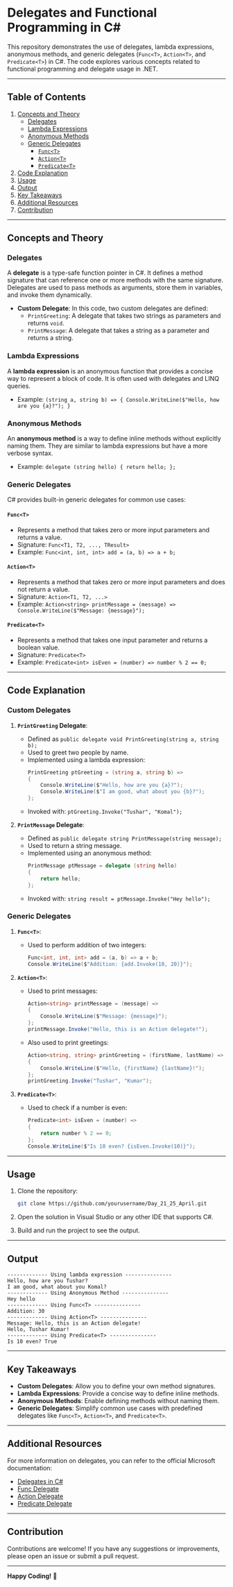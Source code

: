 # Delegates and Functional Programming in C#

This repository demonstrates the use of delegates, lambda expressions, anonymous methods, and generic delegates (`Func<T>`, `Action<T>`, and `Predicate<T>`) in C#. The code explores various concepts related to functional programming and delegate usage in .NET.

---

## Table of Contents

1. [Concepts and Theory](#concepts-and-theory)
   - [Delegates](#delegates)
   - [Lambda Expressions](#lambda-expressions)
   - [Anonymous Methods](#anonymous-methods)
   - [Generic Delegates](#generic-delegates)
     - [`Func<T>`](#funct)
     - [`Action<T>`](#actiont)
     - [`Predicate<T>`](#predicatet)
2. [Code Explanation](#code-explanation)
3. [Usage](#usage)
4. [Output](#Output)
5. [Key Takeaways](#Key-Takeaways)
6. [Additional Resources](#Additional-Resources)
7. [Contribution](#Contribution)

---

## Concepts and Theory

### Delegates
A **delegate** is a type-safe function pointer in C#. It defines a method signature that can reference one or more methods with the same signature. Delegates are used to pass methods as arguments, store them in variables, and invoke them dynamically.

- **Custom Delegate**: In this code, two custom delegates are defined:
  - `PrintGreeting`: A delegate that takes two strings as parameters and returns `void`.
  - `PrintMessage`: A delegate that takes a string as a parameter and returns a string.

### Lambda Expressions
A **lambda expression** is an anonymous function that provides a concise way to represent a block of code. It is often used with delegates and LINQ queries.

- Example: `(string a, string b) => { Console.WriteLine($"Hello, how are you {a}?"); }`

### Anonymous Methods
An **anonymous method** is a way to define inline methods without explicitly naming them. They are similar to lambda expressions but have a more verbose syntax.

- Example: `delegate (string hello) { return hello; };`

### Generic Delegates
C# provides built-in generic delegates for common use cases:

#### `Func<T>`
- Represents a method that takes zero or more input parameters and returns a value.
- Signature: `Func<T1, T2, ..., TResult>`
- Example: `Func<int, int, int> add = (a, b) => a + b;`

#### `Action<T>`
- Represents a method that takes zero or more input parameters and does not return a value.
- Signature: `Action<T1, T2, ...>`
- Example: `Action<string> printMessage = (message) => Console.WriteLine($"Message: {message}");`

#### `Predicate<T>`
- Represents a method that takes one input parameter and returns a boolean value.
- Signature: `Predicate<T>`
- Example: `Predicate<int> isEven = (number) => number % 2 == 0;`

---

## Code Explanation

### Custom Delegates
1. **`PrintGreeting` Delegate**:
   - Defined as `public delegate void PrintGreeting(string a, string b);`
   - Used to greet two people by name.
   - Implemented using a lambda expression:
     ```csharp
     PrintGreeting ptGreeting = (string a, string b) =>
     {
         Console.WriteLine($"Hello, how are you {a}?");
         Console.WriteLine($"I am good, what about you {b}?");
     };
     ```
   - Invoked with: `ptGreeting.Invoke("Tushar", "Komal");`

2. **`PrintMessage` Delegate**:
   - Defined as `public delegate string PrintMessage(string message);`
   - Used to return a string message.
   - Implemented using an anonymous method:
     ```csharp
     PrintMessage ptMessage = delegate (string hello)
     {
         return hello;
     };
     ```
   - Invoked with: `string result = ptMessage.Invoke("Hey hello");`

### Generic Delegates
1. **`Func<T>`**:
   - Used to perform addition of two integers:
     ```csharp
     Func<int, int, int> add = (a, b) => a + b;
     Console.WriteLine($"Addition: {add.Invoke(10, 20)}");
     ```

2. **`Action<T>`**:
   - Used to print messages:
     ```csharp
     Action<string> printMessage = (message) =>
     {
         Console.WriteLine($"Message: {message}");
     };
     printMessage.Invoke("Hello, this is an Action delegate!");
     ```
   - Also used to print greetings:
     ```csharp
     Action<string, string> printGreeting = (firstName, lastName) =>
     {
         Console.WriteLine($"Hello, {firstName} {lastName}!");
     };
     printGreeting.Invoke("Tushar", "Kumar");
     ```

3. **`Predicate<T>`**:
   - Used to check if a number is even:
     ```csharp
     Predicate<int> isEven = (number) =>
     {
         return number % 2 == 0;
     };
     Console.WriteLine($"Is 10 even? {isEven.Invoke(10)}");
     ```

---

## Usage

1. Clone the repository:
   ```bash
   git clone https://github.com/yourusername/Day_21_25_April.git
   ```

2. Open the solution in Visual Studio or any other IDE that supports C#.

3. Build and run the project to see the output.

---

## Output

```
------------- Using lambda expression ---------------
Hello, how are you Tushar?
I am good, what about you Komal?
------------- Using Anonymous Method ---------------
Hey hello
------------- Using Func<T> ---------------
Addition: 30
------------- Using Action<T> ---------------
Message: Hello, this is an Action delegate!
Hello, Tushar Kumar!
------------- Using Predicate<T> ---------------
Is 10 even? True
```

---

## Key Takeaways

- **Custom Delegates**: Allow you to define your own method signatures.
- **Lambda Expressions**: Provide a concise way to define inline methods.
- **Anonymous Methods**: Enable defining methods without naming them.
- **Generic Delegates**: Simplify common use cases with predefined delegates like `Func<T>`, `Action<T>`, and `Predicate<T>`.

---

## Additional Resources

For more information on delegates, you can refer to the official Microsoft documentation:

- [Delegates in C#](https://learn.microsoft.com/en-us/dotnet/csharp/programming-guide/delegates/)
- [Func Delegate](https://learn.microsoft.com/en-us/dotnet/api/system.func-1?view=net-7.0)
- [Action Delegate](https://learn.microsoft.com/en-us/dotnet/api/system.action-1?view=net-7.0)
- [Predicate Delegate](https://learn.microsoft.com/en-us/dotnet/api/system.predicate-1?view=net-7.0)

---

## Contribution

Contributions are welcome! If you have any suggestions or improvements, please open an issue or submit a pull request.

---

**Happy Coding!** 🚀
